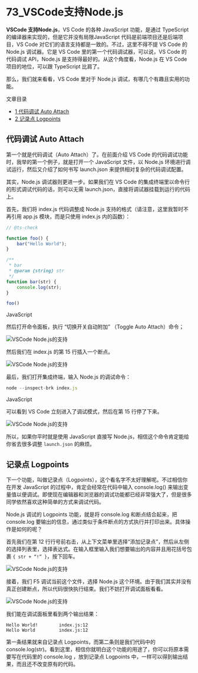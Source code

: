 # 73_VSCode支持Node.js

**VSCode 支持Node.js**，VS Code 的各种 JavaScript 功能，是通过 TypeScript 的编译器来实现的，但是它并没有局限JavaScript 代码是前端项目还是后端项目，VS Code 对它们的语言支持都是一致的。不过，这里不得不提 VS Code 的 Node.js 调试器。它是 VS Code 里的第一个代码调试器，可以说，VS Code 的代码调试 API，Node.js 是支持得最好的。从这个角度看，Node.js 在 VS Code 项目的地位，可以跟 TypeScript 比肩了。

那么，我们就来看看，VS Code 里对于 Node.js 调试，有哪几个有趣且实用的功能。

文章目录

- [1 代码调试 Auto Attach](https://geek-docs.com/vscode/vscode-tutorials/vscode-node-js-support.html#_Auto_Attach)
- [2 记录点 Logpoints](https://geek-docs.com/vscode/vscode-tutorials/vscode-node-js-support.html#_Logpoints)

## 代码调试 Auto Attach

第一个就是代码调试（Auto Attach）了。在前面介绍 VS Code 的代码调试功能时，我举的第一个例子，就是打开一个 JavaScript 文件，以 Node.js 环境进行调试运行，然后又介绍了如何书写 launch.json 来提供相对复杂的代码调试配置。

其实，Node.js 调试器则更进一步。如果我们在 VS Code 的集成终端里以命令行的形式调试代码的话，则可以无需 launch.json，直接将调试器挂载到运行的代码上。

首先，我们将 index.js 代码调整成 Node.js 支持的格式（请注意，这里我暂时不再引用 app.js 模块，而是只使用 index.js 内的函数）：

```javascript
// @ts-check

function foo() {
    bar("Hello World");
}

/**
 * bar
 * @param {string} str 
 */
function bar(str) {
    console.log(str);
}

foo()
```

JavaScript

然后打开命令面板，执行 “切换开关自动附加” （Toggle Auto Attach）命令；

![VSCode Node.js的支持](https://img.geek-docs.com/vscode/language/js-nodejs-17.gif)

然后我们在 index.js 的第 15 行插入一个断点。

![VSCode Node.js的支持](https://img.geek-docs.com/vscode/language/js-nodejs-18.gif)

最后，我们打开集成终端，输入 Node.js 的调试命令：

```javascript
node --inspect-brk index.js
```

JavaScript

可以看到 VS Code 立刻进入了调试模式，然后在第 15 行停了下来。

![VSCode Node.js的支持](https://img.geek-docs.com/vscode/language/js-nodejs-19.gif)

所以，如果你平时就是使用 JavaScript 直接写 Node.js，相信这个命令肯定能给你省去很多调整 `launch.json` 的麻烦。

## 记录点 Logpoints

下一个功能，叫做记录点（Logpoints），这个看名字不太好理解呢。不过相信你在开发 JavaScript 的过程中，肯定会经常在代码中输入 console.log() 来输出变量值以便调试。即使现在编辑器和浏览器的调试功能都已经非常强大了，但是很多同学依然喜欢这种简单的方式来调试代码。

Node.js 调试的 Logpoints 功能，就是将 console.log 和断点结合起来，把 console.log 要输出的信息，通过类似于条件断点的方式执行并打印出来。具体操作是如何的呢？

首先我们在第 12 行行号前右击，从上下文菜单里选择“添加记录点”，然后从左侧的选择列表里，选择表达式。在输入框里输入我们想要输出的内容并且用花括号包裹 `{ str + “!” }`，按下回车。

![VSCode Node.js的支持](https://img.geek-docs.com/vscode/language/js-nodejs-20.gif)

接着，我们 F5 调试当前这个文件，选择 Node.js 这个环境。由于我们其实并没有真正创建断点，所以代码很快执行结束。我们不妨打开调试面板看看。

![VSCode Node.js的支持](https://img.geek-docs.com/vscode/language/js-nodejs-21.gif)

我们能在调试面板里看到两个输出结果：

```
Hello World!        index.js:12
Hello World         index.js:12
```

第一条结果就来自记录点 Logpoints，而第二条则是我们代码中的 console.log(str)。看到这里，相信你就明白这个功能的用途了，你可以将原本需要写在代码里的 console.log ，放到记录点 Logpoints 中，一样可以得到输出结果，而且还不改变原有的代码。